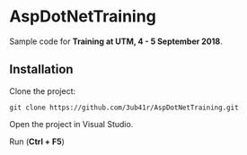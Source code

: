 # AspDotNetTraining
Sample code for **Training at UTM, 4 - 5 September 2018**.

## Installation

Clone the project:

```
git clone https://github.com/3ub41r/AspDotNetTraining.git
```

Open the project in Visual Studio.

Run (**Ctrl + F5**)
